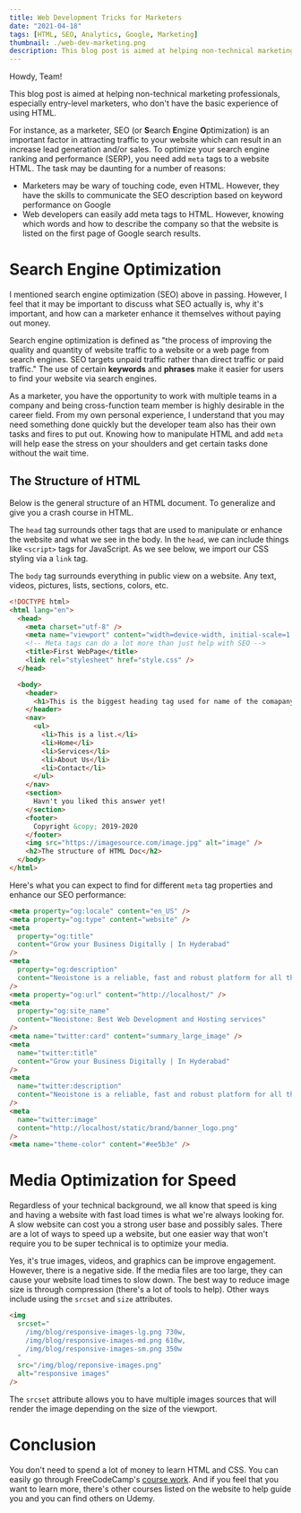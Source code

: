 ```yaml
---
title: Web Development Tricks for Marketers
date: "2021-04-18"
tags: [HTML, SEO, Analytics, Google, Marketing]
thumbnail: ./web-dev-marketing.png
description: This blog post is aimed at helping non-technical marketing professionals, especially entry-level marketers, who don't have the basic experience of using HTML.
---
```


Howdy, Team!

This blog post is aimed at helping non-technical marketing professionals, especially entry-level marketers, who don't have the basic experience of using HTML.

For instance, as a marketer, SEO (or **S**earch **E**ngine **O**ptimization) is an important factor in attracting traffic to your website which can result in an increase lead generation and/or sales. To optimize your search engine ranking and performance (SERP), you need add `meta` tags to a website HTML. The task may be daunting for a number of reasons:

- Marketers may be wary of touching code, even HTML. However, they have the skills to communicate the SEO description based on keyword performance on Google
- Web developers can easily add meta tags to HTML. However, knowing which words and how to describe the company so that the website is listed on the first page of Google search results.

# Search Engine Optimization

I mentioned search engine optimization (SEO) above in passing. However, I feel that it may be important to discuss what SEO actually is, why it's important, and how can a marketer enhance it themselves without paying out money.

Search engine optimization is defined as "the process of improving the quality and quantity of website traffic to a website or a web page from search engines. SEO targets unpaid traffic rather than direct traffic or paid traffic." The use of certain **keywords** and **phrases** make it easier for users to find your website via search engines.

As a marketer, you have the opportunity to work with multiple teams in a company and being cross-function team member is highly desirable in the career field. From my own personal experience, I understand that you may need something done quickly but the developer team also has their own tasks and fires to put out. Knowing how to manipulate HTML and add `meta` will help ease the stress on your shoulders and get certain tasks done without the wait time.

## The Structure of HTML

Below is the general structure of an HTML document. To generalize and give you a crash course in HTML.

The `head` tag surrounds other tags that are used to manipulate or enhance the website and what we see in the body. In the `head`, we can include things like `<script>` tags for JavaScript. As we see below, we import our CSS styling via a `link` tag.

The `body` tag surrounds everything in public view on a website. Any text, videos, pictures, lists, sections, colors, etc.

```html
<!DOCTYPE html>
<html lang="en">
  <head>
    <meta charset="utf-8" />
    <meta name="viewport" content="width=device-width, initial-scale=1.0" />
    <!-- Meta tags can do a lot more than just help with SEO -->
    <title>First WebPage</title>
    <link rel="stylesheet" href="style.css" />
  </head>

  <body>
    <header>
      <h1>This is the biggest heading tag used for name of the comapany</h1>
    </header>
    <nav>
      <ul>
        <li>This is a list.</li>
        <li>Home</li>
        <li>Services</li>
        <li>About Us</li>
        <li>Contact</li>
      </ul>
    </nav>
    <section>
      Havn't you liked this answer yet!
    </section>
    <footer>
      Copyright &copy; 2019-2020
    </footer>
    <img src="https://imagesource.com/image.jpg" alt="image" />
    <h2>The structure of HTML Doc</h2>
  </body>
</html>
```

Here's what you can expect to find for different `meta` tag properties and enhance our SEO performance:

```html
<meta property="og:locale" content="en_US" />
<meta property="og:type" content="website" />
<meta
  property="og:title"
  content="Grow your Business Digitally | In Hyderabad"
/>
<meta
  property="og:description"
  content="Neoistone is a reliable, fast and robust platform for all the needs of Hosting and Domain name development tools is so easy to use that litespeed it makes fast site"
/>
<meta property="og:url" content="http://localhost/" />
<meta
  property="og:site_name"
  content="Neoistone: Best Web Development and Hosting services"
/>
<meta name="twitter:card" content="summary_large_image" />
<meta
  name="twitter:title"
  content="Grow your Business Digitally | In Hyderabad"
/>
<meta
  name="twitter:description"
  content="Neoistone is a reliable, fast and robust platform for all the needs of Hosting and Domain name development tools is so easy to use that litespeed it makes fast site"
/>
<meta
  name="twitter:image"
  content="http://localhost/static/brand/banner_logo.png"
/>
<meta name="theme-color" content="#ee5b3e" />
```

# Media Optimization for Speed

Regardless of your technical background, we all know that speed is king and having a website with fast load times is what we're always looking for. A slow website can cost you a strong user base and possibly sales. There are a lot of ways to speed up a website, but one easier way that won't require you to be super technical is to optimize your media.

Yes, it's true images, videos, and graphics can be improve engagement. However, there is a negative side. If the media files are too large, they can cause your website load times to slow down. The best way to reduce image size is through compression (there's a lot of tools to help). Other ways include using the `srcset` and `size` attributes.

```html
<img
  srcset="
    /img/blog/responsive-images-lg.png 730w,
    /img/blog/responsive-images-md.png 610w,
    /img/blog/responsive-images-sm.png 350w
  "
  src="/img/blog/reponsive-images.png"
  alt="responsive images"
/>
```

The `srcset` attribute allows you to have multiple images sources that will render the image depending on the size of the viewport.

# Conclusion

You don't need to spend a lot of money to learn HTML and CSS. You can easily go through FreeCodeCamp's [course work](https://www.freecodecamp.org/learn). And if you feel that you want to learn more, there's other courses listed on the website to help guide you and you can find others on Udemy.
